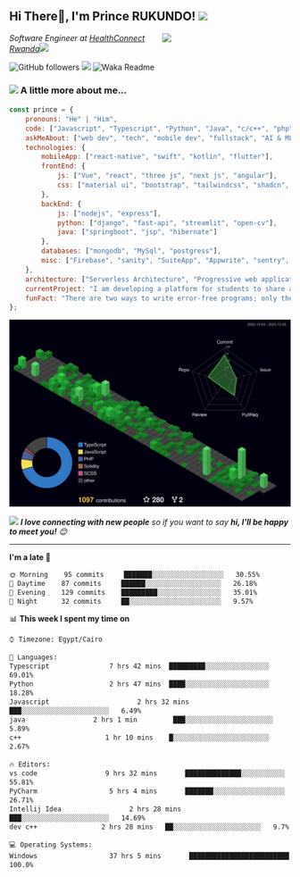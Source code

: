 <h2>Hi There👋, I'm Prince RUKUNDO! <img src="https://media.giphy.com/media/12oufCB0MyZ1Go/giphy.gif" width="50"></h2>
<img align='right' src="https://media.giphy.com/media/M9gbBd9nbDrOTu1Mqx/giphy.gif" width="230">
<p><em>Software Engineer at <a href="#">HealthConnect Rwanda</a><img src="https://media.giphy.com/media/WUlplcMpOCEmTGBtBW/giphy.gif" width="30"> 
</em></p>

![GitHub followers](https://img.shields.io/github/followers/rukundo-prince?label=Follow&style=social)
![](https://visitor-badge.glitch.me/badge?page_id=anmol098.anmol098)
![Waka Readme](https://github.com/anmol098/anmol098/workflows/Waka%20Readme/badge.svg)


### <img src="https://media.giphy.com/media/VgCDAzcKvsR6OM0uWg/giphy.gif" width="50"> A little more about me...  

```javascript
const prince = {
    pronouns: "He" | "Him",
    code: ["Javascript", "Typescript", "Python", "Java", "c/c++", "php", "c#"],
    askMeAbout: ["web dev", "tech", "mobile dev", "fullstack", "AI & ML", "Devops", "AR & VR"],
    technologies: {
        mobileApp: ["react-native", "swift", "kotlin", "flutter"],
        frontEnd: {
            js: ["Vue", "react", "three js", "next js", "angular"],
            css: ["material ui", "bootstrap", "tailwindcss", "shadcn", "chakra ui", "daisy ui", "scss"]
        },
        backEnd: {
            js: ["nodejs", "express"],
            python: ["django", "fast-api", "streamlit", "open-cv"],
            java: ["springboot", "jsp", "hibernate"]
        },
        databases: ["mongodb", "MySql", "postgress"],
        misc: ["Firebase", "sanity", "SuiteApp", "Appwrite", "sentry", "clerk", "upstash", "arcjet"]
    },
    architecture: ["Serverless Architecture", "Progressive web applications", "Single page applications"],
    currentProject: "I am developing a platform for students to share and showcase their projects and promote collaboration
    funFact: "There are two ways to write error-free programs; only the third one works"
};
```

<img src="./profile-3d-contrib/profile-night-green.svg"/>

<img src="https://media.giphy.com/media/LnQjpWaON8nhr21vNW/giphy.gif" width="60"> <em><b>I love connecting with new people</b> so if you want to say <b>hi, I'll be happy to meet you!</b> 😊</em>

---
<!--START_SECTION:waka-->
**I'm a late 🐤** 

```text
🌞 Morning    95 commits     ███████░░░░░░░░░░░░░░░░░░   30.55% 
🌆 Daytime    87 commits     ██████░░░░░░░░░░░░░░░░░░░   26.18% 
🌃 Evening    129 commits    █████████░░░░░░░░░░░░░░░░   35.01% 
🌙 Night      32 commits     ██░░░░░░░░░░░░░░░░░░░░░░░   9.57%

```


📊 **This week I spent my time on** 

```text
⌚︎ Timezone: Egypt/Cairo

💬 Languages: 
Typescript               7 hrs 42 mins  █████████░░░░░░░░░░░░░░░░   69.01% 
Python                   2 hrs 47 mins  ████░░░░░░░░░░░░░░░░░░░░░   18.28% 
Javascript                      2 hrs 32 mins  ███░░░░░░░░░░░░░░░░░░░░░░   6.49% 
java                 2 hrs 1 min         ███░░░░░░░░░░░░░░░░░░░░░░   5.89% 
c++                     1 hr 10 mins    █░░░░░░░░░░░░░░░░░░░░░░░░   2.67%

🔥 Editors: 
vs code                 9 hrs 32 mins       ██████████████░░░░░░░░░░░   55.81% 
PyCharm                  5 hrs 4 mins       ███████░░░░░░░░░░░░░░░░░░   26.71% 
Intellij Idea                 2 hrs 28 mins       ███░░░░░░░░░░░░░░░░░░░░░░   14.69%
dev c++                2 hrs 28 mins   ██░░░░░░░░░░░░░░░░░░░░░░   9.7%

💻 Operating Systems: 
Windows                  37 hrs 5 mins       █████████████████████████   100.0%

```
<!--END_SECTION:waka-->

